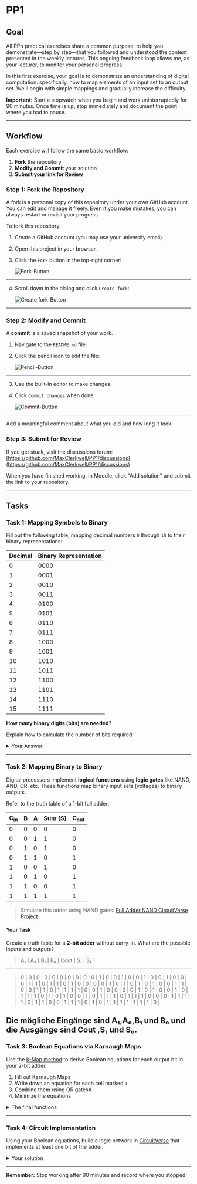 # PP1

## Goal
All PPn practical exercises share a common purpose: to help you demonstrate—step by step—that you followed and understood the content presented in the weekly lectures. This ongoing feedback loop allows me, as your lecturer, to monitor your personal progress.

In this first exercise, your goal is to demonstrate an understanding of digital computation: specifically, how to map elements of an input set to an output set. We'll begin with simple mappings and gradually increase the difficulty.

**Important:** Start a stopwatch when you begin and work uninterruptedly for 90 minutes. Once time is up, stop immediately and document the point where you had to pause.

---

## Workflow
Each exercise will follow the same basic workflow:

1. **Fork** the repository
2. **Modify and Commit** your solution
3. **Submit your link for Review**

### Step 1: Fork the Repository
A fork is a personal copy of this repository under your own GitHub account. You can edit and manage it freely. Even if you make mistakes, you can always restart or revisit your progress.

To fork this repository:

1. Create a GitHub account (you may use your university email).
2. Open this project in your browser.
3. Click the `Fork` button in the top-right corner:

   ![Fork-Button](./assets/fork.png)

---

4. Scroll down in the dialog and click `Create fork`:

   ![Create fork-Button](./assets/create_fork.png)

---

### Step 2: Modify and Commit
A **commit** is a saved snapshot of your work.

1. Navigate to the `README.md` file.
2. Click the pencil icon to edit the file:

   ![Pencil-Button](./assets/pencil.png)

---

3. Use the built-in editor to make changes.
4. Click `Commit changes` when done:

   ![Commit-Button](./assets/commit_button.png)

---

Add a meaningful comment about what you did and how long it took.

### Step 3: Submit for Review
If you get stuck, visit the discussions forum:
[https://github.com/MaxClerkwell/PP1/discussions](https://github.com/MaxClerkwell/PP1/discussions)

When you have finished working, in Moodle, click "Add solution" and submit the link to your repository.

---

## Tasks

### Task 1: Mapping Symbols to Binary
Fill out the following table, mapping decimal numbers `0` through `15` to their binary representations:

| Decimal | Binary Representation |
|---------|------------------------|
| 0       | 0000                   |
| 1       | 0001                   |
| 2       | 0010                   |
| 3       | 0011                   |
| 4       | 0100                   |
| 5       | 0101                   |
| 6       | 0110                   |
| 7       | 0111                   |
| 8       | 1000                   |
| 9       | 1001                   |
| 10      | 1010                   |
| 11      | 1011                   |
| 12      | 1100                   |
| 13      | 1101                   |
| 14      | 1110                   |
| 15      | 1111                   |

**How many binary digits (bits) are needed?**

Explain how to calculate the number of bits required:
<details>
<summary>Your Answer</summary>
Für die Darstellung der Nummer von 0 bis 15 schreiben wir 16 Zahlen so N=16 jedoch N=2^n mit n als die Anzahl von Bits . Das heisst n=Log₂(N)=L og₂(16). Endlich ergibt sich n=4 Erase this text and write your answer here!
</details>

---

### Task 2: Mapping Binary to Binary
Digital processors implement **logical functions** using **logic gates** like NAND, AND, OR, etc.
These functions map binary input sets (voltages) to binary outputs.

Refer to the truth table of a 1-bit full adder:

| C<sub>in</sub> | B | A | Sum (S) | C<sub>out</sub> |
|--------------|---|---|---------|-----------------|
| 0            | 0 | 0 | 0       | 0               |
| 0            | 0 | 1 | 1       | 0               |
| 0            | 1 | 0 | 1       | 0               |
| 0            | 1 | 1 | 0       | 1               |
| 1            | 0 | 0 | 1       | 0               |
| 1            | 0 | 1 | 0       | 1               |
| 1            | 1 | 0 | 0       | 1               |
| 1            | 1 | 1 | 1       | 1               |

> Simulate this adder using NAND gates:
[Full Adder NAND CircuitVerse Project](https://circuitverse.org/users/305021/projects/full-adder-nand-990621f6-993b-4676-a1b5-2a31aae451ce)

#### Your Task
Create a truth table for a **2-bit adder** without carry-in. What are the possible inputs and outputs?

>A₁	|	A₀	|	B₁	|	B₀	|	Cout	|	S₁	|	S₂	|
 ---------------------------------------------		
>0		|	0	|	0	|	0	|	0		|	0	|	0	|
>0		|	0	|	0	|	1	|	0		|	0	|	1	|
>0		|	0	|	1	|	0	|	0		|	1	|	0	|
>0		|	0	|	1	|	1	|	0		|	1	|	1	|
>0		|	1	|	0	|	0	|	0		|	0	|	1	|
>0		|	1	|	0	|	1	|	0		|	1	|	0	|
>0		|	1	|	1	|	0	|	0		|	1	|	1	|
>0		|	1	|	1	|	1	|	1		|	0	|	0	|
>1		|	0	|	0	|	0	|	0		|	1	|	0	|
>1		|	0	|	0	|	1	|	0		|	1	|	1	|
>1		|	0	|	1	|	0	|	1		|	0	|	0	|
>1		|	0	|	1	|	1	|	1		|	0	|	1	|
>1		|	1	|	0	|	0	|	0		|	1	|	1	|
>1		|	1	|	0	|	1	|	1		|	0	|	0	|
>1		|	1	|	1	|	0	|	1		|	0	|	1	|
>1		|	1	|	1	|	1	|	1		|	1	|	0	|

Die mögliche Eingänge sind A₁,A₀,B₁ und B₀ und die Ausgänge sind Cout ,S₁ und S₀.
---

### Task 3: Boolean Equations via Karnaugh Maps
Use the [K-Map method](https://github.com/STEMgraph/4b957490-badf-4264-b9f2-1b5aa370f36e) to derive Boolean equations for each output bit in your 2-bit adder.

1. Fill out Karnaugh Maps
2. Write down an equation for each cell marked `1`
4. Combine them using OR gatesA
5. Minimize the equations

<details>
<summary>The final functions</summary>

Q<sub>0</sub> =( not B0 and A0) or( B0 and not A0).......

Q<sub>1</sub> =(B1 and not B0 and not A1) or(B1 and not A1 and not A0) or (not B1 and A1 and not A0) or (not B1 and not B0 and A1)or (B1 and B0 and A1 and A0) or( not B1 and B0 and not A1 and A0)......

C<sub>out</sub> = (B1 and A1) or (B1 and B0 and A0) or (B0 and A1 and A0)......

</details>

---

### Task 4: Circuit Implementation
Using your Boolean equations, build a logic network in [CircuitVerse](https://circuitverse.org) that implements at least one bit of the adder.

<details>
<summary>Your solution</summary
A share link to your solution goes here: <a href=".................">Link!</a>
</details>

---

**Remember:** Stop working after 90 minutes and record where you stopped!

